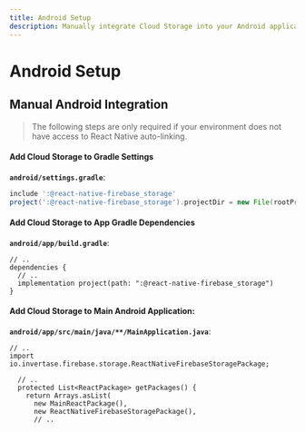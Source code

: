 ```yaml
---
title: Android Setup
description: Manually integrate Cloud Storage into your Android application. 
---
```


# Android Setup

## Manual Android Integration

> The following steps are only required if your environment does not have access to React Native
auto-linking.

#### Add Cloud Storage to Gradle Settings

**`android/settings.gradle`**:
```groovy
include ':@react-native-firebase_storage'
project(':@react-native-firebase_storage').projectDir = new File(rootProject.projectDir, './../node_modules/@react-native-firebase/storage/android')
```

#### Add Cloud Storage to App Gradle Dependencies

**`android/app/build.gradle`**:
```groovy{4}
// ..
dependencies {
  // ..
  implementation project(path: ":@react-native-firebase_storage")
}
```

#### Add Cloud Storage to Main Android Application:

**`android/app/src/main/java/**/MainApplication.java`**:
```java{2,8}
// ..
import io.invertase.firebase.storage.ReactNativeFirebaseStoragePackage;

  // ..
  protected List<ReactPackage> getPackages() {
    return Arrays.asList(
      new MainReactPackage(),
      new ReactNativeFirebaseStoragePackage(),
      // ..
```
